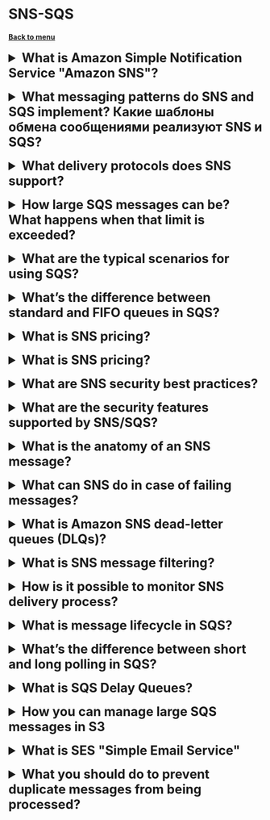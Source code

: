 <h1>SNS-SQS</h1>
<h4> 

[Back to menu](..%2F..%2FMenu.md)

</h4>

[//]: # (What is Amazon Simple Notification Service "Amazon SNS"?)

<details>
    <summary style="font-size: 25px;">
        <b>
            What is Amazon Simple Notification Service "Amazon SNS"?
        </b>
    </summary>
<br>

Amazon Simple Notification Service (Amazon SNS) -
is a web service for sending notifications from the cloud.
It provides developers with the ability to publish messages
from the application and immediately deliver them to subscribers
or other applications.

</details>
<br>

[//]: # (What messaging patterns do SNS and SQS implement? Какие шаблоны обмена сообщениями реализуют SNS и SQS?)

<details>
    <summary style="font-size: 25px;">
        <b>
            What messaging patterns do SNS and SQS implement? Какие шаблоны обмена сообщениями реализуют SNS и SQS?
        </b>
    </summary>
<br>

Amazon SNS allows apps to send urgent messages
to several subscribers using the “push” mechanism,
which eliminates the need to periodically check or “query”
Availability of updates.

SQS is a message queuing service used for messaging
through a survey model (when the user himself asks if there is a message),
and can be used to separate sending and receiving components.

</details>
<br>

[//]: # (What delivery protocols does SNS support?)

<details>
    <summary style="font-size: 25px;">
        <b>
            What delivery protocols does SNS support?
        </b>
    </summary>
<br>

Messages are sent using transport protocols
HTTP, HTTPS, Email-JSON and SQS,
will consist of a simple JSON object,
which will include the attached information

</details>
<br>

[//]: # (How large SQS messages can be? What happens when that limit is exceeded?)

<details>
    <summary style="font-size: 25px;">
        <b>
            How large SQS messages can be? What happens when that limit is exceeded?
        </b>
    </summary>
<br>

The maximum size is 262,144 bytes (256 KB).

To send messages larger than 256 KB, you can use
Amazon SQS Extended Client Library for Java.

This library allows you to send Amazon SQS messages,
containing a link to the message payload in Amazon S3.
The maximum payload size is 2 GB.

If exceeded, aws will split the messages and send

</details>
<br>

[//]: # (What are the typical scenarios for using SQS?)

<details>
    <summary style="font-size: 25px;">
        <b>
            What are the typical scenarios for using SQS?
        </b>
    </summary>
<br>

The best mechanism for using queues is the actual queue mechanism
when something simultaneously receives a huge number of messages and these
We cannot process messages immediately due to our computing abilities

A physical example is SMS voting, when a huge number of people
fig into the service and it throws all messages into a queue and processes
without the risk of slowing down the entire system

</details>
<br>

[//]: # (What’s the difference between standard and FIFO queues in SQS?)

<details>
    <summary style="font-size: 25px;">
        <b>
            What’s the difference between standard and FIFO queues in SQS?
        </b>
    </summary>
<br>

Standard queues

- **Unlimited bandwidth.**
  Standard queues support an almost unlimited number of
  transactions per second (TPS).

- **Delivery on the “at least once” principle.**
  The message is delivered at least once, sometimes several copies of
the message are delivered.

- **Best Possible Ordering**
  Sometimes messages may be delivered in a different order than
  the order in which they are sent.

FIFO (First in First out) queues

- **High throughput.**
  By default, FIFO queues support up to 300 messages.
  per second (300 send, receive, or delete operations per second).

- **Strictly one-time processing.**
  The message is delivered once and remains available as long as
  until the recipient processes and deletes it.
  Duplicate messages are not placed in the queue.

- **Delivery on a first-in, first-out basis.**
  The order in which messages are sent and received is
  strictly preserved.

</details>
<br>

[//]: # (What is SNS pricing?)

<details>
    <summary style="font-size: 25px;">
        <b>
            What is SNS pricing?
        </b>
    </summary>
<br>

Depending on the type of message transmission, the price is based on the number of messages
as an example
Mobile Push Notifications $0.50 per million notifications

</details>
<br>

[//]: # (What is SQS pricing?)

<details>
    <summary style="font-size: 25px;">
        <b>
            What is SNS pricing?
        </b>
    </summary>
<br>

Depending on the type of message transmission, the price is based on the number of messages
and type of selected processing (Standard \\ FIFO)
as an example
From 1 Million to 100 Billion Requests/Month (ST)$0.40 (FIFO)$0.50

</details>
<br>

[//]: # (What are SNS security best practices?)

<details>
    <summary style="font-size: 25px;">
        <b>
            What are SNS security best practices?
        </b>
    </summary>
<br>

Tips from aws:
- Make sure that topics (sns) are not public
- Implement access with minimal privileges
- Implement server-side encryption
- Forced encryption of data during transmission
- Consider using VPC endpoints to access Amazon SNS.

</details>
<br>

[//]: # (What are the security features supported by SNS/SQS?)

<details>
    <summary style="font-size: 25px;">
        <b>
            What are the security features supported by SNS/SQS?
        </b>
    </summary>
<br>

Amazon SNS provides a full range of security features
to protect your data from unauthorized and anonymous access,
including encrypting messages in transit using certificates
Amazon ATS, message encryption at rest using keys
AWS KMS, Message Privacy with AWS PrivateLink
and auditing using AWS CloudTrail.

Additionally, you can sign Amazon SQS encrypted queues
on encrypted Amazon SNS topics,
to install end-to-end encryption in your messaging scripts.

</details>
<br>

[//]: # (What is the anatomy of an SNS message?)

<details>
    <summary style="font-size: 25px;">
        <b>
            What is the anatomy of an SNS message?
        </b>
    </summary>
<br>

Name - the name of the message attribute.
The name must not begin or end with a period,
and must not have consecutive dots.
The name can contain up to 256 characters.

Type—supported message attribute data types:
String, String.Array, Number and Binary.

Value – user-specified value of the message attribute.
For string data types, the value attribute has the same restrictions
the same content as the body of the message.

</details>
<br>

[//]: # (What can SNS do in case of failing messages?)

<details>
    <summary style="font-size: 25px;">
        <b>
            What can SNS do in case of failing messages?
        </b>
    </summary>
<br>

If the message cannot be successfully delivered on the first try,
Amazon SNS enforces a four-step retry policy:
1) repeated attempts without delay between attempts,
2) repeated attempts with a minimum delay between attempts,
3) retries according to deferment (configured)
4) repeated attempts with a maximum delay between attempts.

When the message redelivery policy is exhausted,
Amazon SNS may move a message to the dead-letter queue
messages (DLQ).

</details>
<br>

[//]: # (What is Amazon SNS dead-letter queues DLQs?)

<details>
    <summary style="font-size: 25px;">
        <b>
            What is Amazon SNS dead-letter queues (DLQs)?
        </b>
    </summary>
<br>

The dead letter queue is an Amazon SQS queue.
that your Amazon SNS subscription can use for messages
which cannot be successfully delivered to subscribers.
Messages that could not be delivered due to client errors
or server, are placed in the dead-letter queue
for further analysis or reprocessing.

</details>
<br>

[//]: # (What is SNS message filtering?)

<details>
    <summary style="font-size: 25px;">
        <b>
            What is SNS message filtering?
        </b>
    </summary>
<br>

By default, an Amazon SNS topic subscriber receives every message
published in the topic.
To receive a subset of messages,
The subscriber must assign a filtering policy to the topic subscription.

A filter policy is a simple JSON object,
containing attributes that determine what messages the subscriber receives.
When you post a message to a topic,
Amazon SNS compares message attributes to attributes in policy
filtering for each of the topic subscriptions.
If any of the attributes match, Amazon SNS sends
message to subscriber.
Otherwise Amazon SNS skips the subscriber
without sending a message.
If a subscription does not have a filtering policy, the subscription receives
every message posted in her thread.

</details>
<br>

[//]: # (How is it possible to monitor SNS delivery process?)

<details>
    <summary style="font-size: 25px;">
        <b>
            How is it possible to monitor SNS delivery process?
        </b>
    </summary>
<br>

- aws CloudWatch console,
- CloudWatch's own command line interface (CLI)
- programmatically using the CloudWatch API.

</details>
<br>

[//]: # (How is it possible to monitor SNS delivery process?)

<details>
    <summary style="font-size: 25px;">
        <b>
            What is message lifecycle in SQS?
        </b>
    </summary>
<br>

![img](https://docs.aws.amazon.com/AWSSimpleQueueService/latest/SQSDeveloperGuide/images/sqs-message-lifecycle-diagram.png)

- Sending a message (the message is redundantly distributed across Amazon SQS servers.)
- Receive message (While message A is being processed, 
it remains in the queue and is not returned for subsequent receive requests)
- Removal

</details>
<br>

[//]: # (What’s the difference between short and long polling in SQS?)

<details>
    <summary style="font-size: 25px;">
        <b>
            What’s the difference between short and long polling in SQS?
        </b>
    </summary>
<br>

![img](https://docs.aws.amazon.com/AWSSimpleQueueService/latest/SQSDeveloperGuide/images/sqs-message-lifecycle-diagram.png)

Amazon SQS Long Polling is a way to retrieve messages
from your Amazon SQS queues.

While a **regular short poll** returns the result immediately,
even if the polled message queue is empty

**long** poll does not return a response until the message
will not arrive in the message queue or until it expires
long polling time.

</details>
<br>

[//]: # (What is SQS Delay Queues?)

<details>
    <summary style="font-size: 25px;">
        <b>
            What is SQS Delay Queues?
        </b>
    </summary>
<br>

This is a special type of messages that you can use to
- postpone delivery of new messages
- messages in Delay Queue remain invisible for the duration of delay 
(0-900s (15min))
- Large distributed apps may need to introduce delay in processing

</details>
<br>

[//]: # (How you can manage large SQS messages in S3?)

<details>
    <summary style="font-size: 25px;">
        <b>
            How you can manage large SQS messages in S3
        </b>
    </summary>
<br>

to store large messages 256KB - 2GB you need following
- use S3
- AWS SDK for Java
- SQS Extended client library for Java
- An S3 bucket

</details>
<br>

[//]: # (What is SES "Simple Email Service"? SES vs SNS)

<details>
    <summary style="font-size: 25px;">
        <b>
            What is SES "Simple Email Service"
        </b>
    </summary>
<br>

When you want to send automated emails

SES:
- can trigger a lambda function or sns
- it can be used for both incoming and ongoing email
- email address is all that need to start
- email only
- not subscribe based

SNS:
- pub/sub messages service formats as SMS, HTTP, SQS, email
- can trigger lambda
- can fan out messages to a large number of recipients
- consumers must subscribe to a topic to receive notification

</details>
<br>

[//]: # (What you should do to prevent duplicate messages from being processed?)

<details>
    <summary style="font-size: 25px;">
        <b>
            What you should do to prevent duplicate messages from being processed?
        </b>
    </summary>
<br>

Create a DynamoDB table to store the SQS message IDs 
of the messages that have been successfully processed. 
Configure the Lambda function to check the DynamoDB table 
to see if a message has already been successfully processed 
and only process messages that are not already processed.

If you are receiving multiple messages with the same message ID,
you can use DynamoDB to record the message IDs of messages 
that were already successfully processed and have your Lambda 
function check the DynamoDB table before processing each message.

</details>
<br>
